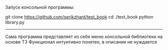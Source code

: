 Запуск консольной программы:

git clone https://github.com/serikzhant/test_book
cd ./test_book
python library.py

-----
Сама программа представляет из себя меню консольной библиотеки на основе ТЗ
Функционал интуитивно понятен, в описании не нуждается
